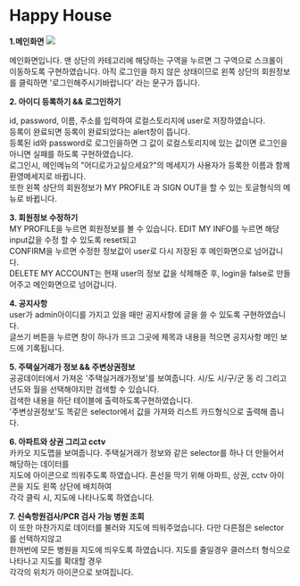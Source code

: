 <h1>Happy House</h1>

**1.메인화면**
![](/readme/메인화면.png)

메인화면입니다. 맨 상단의 카테고리에 해당하는 구역을 누르면 그 구역으로 스크롤이 이동하도록 구현하였습니다.
아직 로그인을 하지 않은 상태이므로 왼쪽 상단의 회원정보를 클릭하면 '로그인해주시기바랍니다' 라는 문구가 뜹니다.

**2. 아이디 등록하기 && 로그인하기**<br>

id, password, 이름, 주소를 입력하여 로컬스토리지에 user로 저장하였습니다.<br>
등록이 완료되면 등록이 완료되었다는 alert창이 뜹니다.<br>
등록된 id와 password로 로그인을하면 그 값이 로컬스토리지에 있는 값이면 로그인을 아니면 실패를 하도록 구현하였습니다.<br>
로그인시, 메인메뉴의 "어디로가고싶으세요?"의 메세지가 사용자가 등록한 이름과 함께 환영메세지로 바뀝니다.<br>
또한 왼쪽 상단의 회원정보가 MY PROFILE 과 SIGN OUT을 할 수 있는 토글형식의 메뉴로 바뀝니다.<br>


**3. 회원정보 수정하기**<br>
MY PROFILE을 누르면 회원정보를 볼 수 있습니다. EDIT MY INFO를 누르면 해당 input값을 수정 할 수 있도록 reset되고<br>
CONFIRM을 누르면 수정한 정보값이 user로 다시 저장된 후 메인화면으로 넘어갑니다.<br>
DELETE MY ACCOUNT는 현재 user의 정보 값을 삭제해준 후, login을 false로 만들어주고 메인화면으로 넘어갑니다.<br>

**4. 공지사항**<br>
user가 admin아이디를 가지고 있을 때만 공지사항에 글을 쓸 수 있도록 구현하였습니다.<br>
글쓰기 버튼을 누르면 창이 하나가 뜨고 그곳에 제목과 내용을 적으면 공지사항 메인 보드에 기록됩니다.<br>


**5. 주택실거래가 정보 && 주변상권정보**<br>
공공데이터에서 가져온 '주택실거래가정보'를 보여줍니다. 시/도 시/구/군 동 리 그리고 년도와 월을 선택해야지만 검색할 수 있습니다.<br>
검색한 내용을 하단 테이블에 출력하도록구현하였습니다. <br>
'주변상권정보'도 똑같은 selector에서 값을 가져와 리스트 카드형식으로 출력해 줍니다.<br>

**6. 아파트와 상권 그리고 cctv**<br>
카카오 지도맵을 보여줍니다. 주택실거래가 정보와 같은 selector를 하나 더 만들어서 해당하는 데이터를<br>
지도에 아이콘으로 띄워주도록 하였습니다. 혼선을 막기 위해 아파트, 상권, cctv 아이콘을 지도 왼쪽 상단에 배치하여<br>
각각 클릭 시, 지도에 나타나도록 하였습니다.<br>

**7. 신속항원검사/PCR 검사 가능 병원 조회**<br>
이 또한 마찬가지로 데이터를 불러와 지도에 띄워주었습니다. 다만 다른점은 selector를 선택하지않고 <br>
한꺼번에 모든 병원을 지도에 띄우도록 하였습니다. 지도를 줄일경우 클러스터 형식으로 나타나고 지도를 확대할 경우 <br>
각각의 위치가 아이콘으로 보여집니다.<br>
